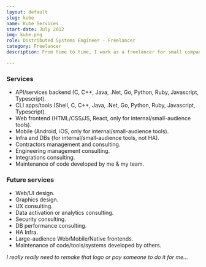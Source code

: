 ```yaml
---
layout: default
slug: kube
name: Kube Services
start-date: July 2012
img: kube.png
role: Distributed Systems Engineer - Freelancer
category: Freelancer
description: From time to time, I work as a freelancer for small companies/teams.

---
```


### Services

- API/services backend (C, C++, Java, .Net, Go, Python, Ruby, Javascript, Typescript).
- CLI apps/tools (Shell, C, C++, Java, .Net, Go, Python, Ruby, Javascript, Typescript).
- Web frontend (HTML/CSS/JS, React, only for internal/small-audience tools).
- Mobile (Android, iOS, only for internal/small-audience tools).
- Infra and DBs (for internal/small-audience tools, not HA).
- Contractors management and consulting.
- Engineering management consulting.
- Integrations consulting.
- Maintenance of code developed by me & my team.

### Future services

- Web/UI design.
- Graphics design.
- UX consulting.
- Data activation or analytics consulting.
- Security consulting.
- DB performance consulting.
- HA Infra.
- Large-audience Web/Mobile/Native frontends.
- Maintenance of code/tools/systems developed by others.

_I really really need to remake that logo or pay someone to do it for me..._
